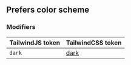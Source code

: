 ## Prefers color scheme

### Modifiers

| TailwindJS token | TailwindCSS token |
| ----- | ----- |
| `dark` | [dark](https://tailwindcss.com/docs/hover-focus-and-other-states#prefers-color-scheme) |